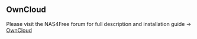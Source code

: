 ﻿OwnCloud
---------

Please visit the NAS4Free forum for full description and installation guide -> <a href="http://forums.nas4free.org/">OwnCloud</a>
